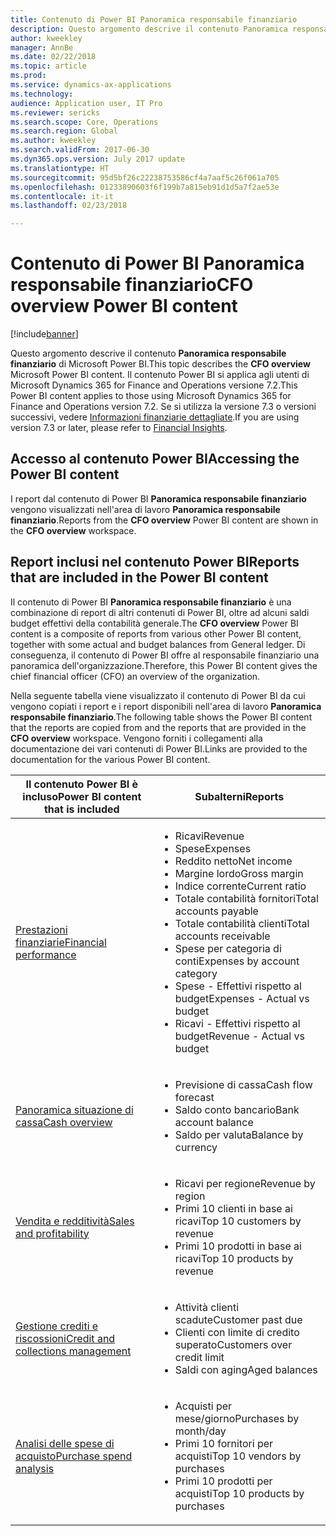 ```yaml
---
title: Contenuto di Power BI Panoramica responsabile finanziario
description: Questo argomento descrive il contenuto Panoramica responsabile finanziario di Microsoft Power BI.
author: kweekley
manager: AnnBe
ms.date: 02/22/2018
ms.topic: article
ms.prod: 
ms.service: dynamics-ax-applications
ms.technology: 
audience: Application user, IT Pro
ms.reviewer: sericks
ms.search.scope: Core, Operations
ms.search.region: Global
ms.author: kweekley
ms.search.validFrom: 2017-06-30
ms.dyn365.ops.version: July 2017 update
ms.translationtype: HT
ms.sourcegitcommit: 95d5bf26c22238753586cf4a7aaf5c26f061a705
ms.openlocfilehash: 01233890603f6f199b7a815eb91d1d5a7f2ae53e
ms.contentlocale: it-it
ms.lasthandoff: 02/23/2018

---
```


# <a name="cfo-overview-power-bi-content"></a><span data-ttu-id="22837-103">Contenuto di Power BI Panoramica responsabile finanziario</span><span class="sxs-lookup"><span data-stu-id="22837-103">CFO overview Power BI content</span></span>

[!include[banner](../includes/banner.md)]


<span data-ttu-id="22837-104">Questo argomento descrive il contenuto **Panoramica responsabile finanziario** di Microsoft Power BI.</span><span class="sxs-lookup"><span data-stu-id="22837-104">This topic describes the **CFO overview** Microsoft Power BI content.</span></span> <span data-ttu-id="22837-105">Il contenuto Power BI si applica agli utenti di Microsoft Dynamics 365 for Finance and Operations versione 7.2.</span><span class="sxs-lookup"><span data-stu-id="22837-105">This Power BI content applies to those using Microsoft Dynamics 365 for Finance and Operations version 7.2.</span></span> <span data-ttu-id="22837-106">Se si utilizza la versione 7.3 o versioni successivi, vedere [Informazioni finanziarie dettagliate](financial-insights.md).</span><span class="sxs-lookup"><span data-stu-id="22837-106">If you are using version 7.3 or later, please refer to [Financial Insights](financial-insights.md).</span></span>


## <a name="accessing-the-power-bi-content"></a><span data-ttu-id="22837-107">Accesso al contenuto Power BI</span><span class="sxs-lookup"><span data-stu-id="22837-107">Accessing the Power BI content</span></span>

<span data-ttu-id="22837-108">I report dal contenuto di Power BI **Panoramica responsabile finanziario** vengono visualizzati nell'area di lavoro **Panoramica responsabile finanziario**.</span><span class="sxs-lookup"><span data-stu-id="22837-108">Reports from the **CFO overview** Power BI content are shown in the **CFO overview** workspace.</span></span>

## <a name="reports-that-are-included-in-the-power-bi-content"></a><span data-ttu-id="22837-109">Report inclusi nel contenuto Power BI</span><span class="sxs-lookup"><span data-stu-id="22837-109">Reports that are included in the Power BI content</span></span>
<span data-ttu-id="22837-110">Il contenuto di Power BI **Panoramica responsabile finanziario** è una combinazione di report di altri contenuti di Power BI, oltre ad alcuni saldi budget effettivi della contabilità generale.</span><span class="sxs-lookup"><span data-stu-id="22837-110">The **CFO overview** Power BI content is a composite of reports from various other Power BI content, together with some actual and budget balances from General ledger.</span></span> <span data-ttu-id="22837-111">Di conseguenza, il contenuto di Power BI offre al responsabile finanziario una panoramica dell'organizzazione.</span><span class="sxs-lookup"><span data-stu-id="22837-111">Therefore, this Power BI content gives the chief financial officer (CFO) an overview of the organization.</span></span>

<span data-ttu-id="22837-112">Nella seguente tabella viene visualizzato il contenuto di Power BI da cui vengono copiati i report e i report disponibili nell'area di lavoro **Panoramica responsabile finanziario**.</span><span class="sxs-lookup"><span data-stu-id="22837-112">The following table shows the Power BI content that the reports are copied from and the reports that are provided in the **CFO overview** workspace.</span></span> <span data-ttu-id="22837-113">Vengono forniti i collegamenti alla documentazione dei vari contenuti di Power BI.</span><span class="sxs-lookup"><span data-stu-id="22837-113">Links are provided to the documentation for the various Power BI content.</span></span>

| <span data-ttu-id="22837-114">Il contenuto Power BI è incluso</span><span class="sxs-lookup"><span data-stu-id="22837-114">Power BI content that is included</span></span>     | <span data-ttu-id="22837-115">Subalterni</span><span class="sxs-lookup"><span data-stu-id="22837-115">Reports</span></span> |
|---------------------------------------|---------|
| [<span data-ttu-id="22837-116">Prestazioni finanziarie</span><span class="sxs-lookup"><span data-stu-id="22837-116">Financial performance</span></span>](financial-performance-power-bi-content-pack.md) | <ul><li><span data-ttu-id="22837-117">Ricavi</span><span class="sxs-lookup"><span data-stu-id="22837-117">Revenue</span></span></li><li><span data-ttu-id="22837-118">Spese</span><span class="sxs-lookup"><span data-stu-id="22837-118">Expenses</span></span></li><li><span data-ttu-id="22837-119">Reddito netto</span><span class="sxs-lookup"><span data-stu-id="22837-119">Net income</span></span></li><li><span data-ttu-id="22837-120">Margine lordo</span><span class="sxs-lookup"><span data-stu-id="22837-120">Gross margin</span></span></li><li><span data-ttu-id="22837-121">Indice corrente</span><span class="sxs-lookup"><span data-stu-id="22837-121">Current ratio</span></span></li><li><span data-ttu-id="22837-122">Totale contabilità fornitori</span><span class="sxs-lookup"><span data-stu-id="22837-122">Total accounts payable</span></span></li><li><span data-ttu-id="22837-123">Totale contabilità clienti</span><span class="sxs-lookup"><span data-stu-id="22837-123">Total accounts receivable</span></span></li><li><span data-ttu-id="22837-124">Spese per categoria di conti</span><span class="sxs-lookup"><span data-stu-id="22837-124">Expenses by account category</span></span></li><li><span data-ttu-id="22837-125">Spese - Effettivi rispetto al budget</span><span class="sxs-lookup"><span data-stu-id="22837-125">Expenses - Actual vs budget</span></span></li><li><span data-ttu-id="22837-126">Ricavi - Effettivi rispetto al budget</span><span class="sxs-lookup"><span data-stu-id="22837-126">Revenue - Actual vs budget</span></span></li></ul> |
| [<span data-ttu-id="22837-127">Panoramica situazione di cassa</span><span class="sxs-lookup"><span data-stu-id="22837-127">Cash overview</span></span>](../../financials/cash-bank-management/Cash-Overview-Power-BI-content.md) | <ul><li><span data-ttu-id="22837-128">Previsione di cassa</span><span class="sxs-lookup"><span data-stu-id="22837-128">Cash flow forecast</span></span></li><li><span data-ttu-id="22837-129">Saldo conto bancario</span><span class="sxs-lookup"><span data-stu-id="22837-129">Bank account balance</span></span></li><li><span data-ttu-id="22837-130">Saldo per valuta</span><span class="sxs-lookup"><span data-stu-id="22837-130">Balance by currency</span></span></li></ul> |
| [<span data-ttu-id="22837-131">Vendita e redditività</span><span class="sxs-lookup"><span data-stu-id="22837-131">Sales and profitability</span></span>](sales-profitability-performance-content-pack.md) | <ul><li><span data-ttu-id="22837-132">Ricavi per regione</span><span class="sxs-lookup"><span data-stu-id="22837-132">Revenue by region</span></span></li><li><span data-ttu-id="22837-133">Primi 10 clienti in base ai ricavi</span><span class="sxs-lookup"><span data-stu-id="22837-133">Top 10 customers by revenue</span></span></li><li><span data-ttu-id="22837-134">Primi 10 prodotti in base ai ricavi</span><span class="sxs-lookup"><span data-stu-id="22837-134">Top 10 products by revenue</span></span></li></ul> |
| [<span data-ttu-id="22837-135">Gestione crediti e riscossioni</span><span class="sxs-lookup"><span data-stu-id="22837-135">Credit and collections management</span></span>](../../financials/accounts-receivable/credit-collections-power-bi.md) | <ul><li><span data-ttu-id="22837-136">Attività clienti scadute</span><span class="sxs-lookup"><span data-stu-id="22837-136">Customer past due</span></span></li><li><span data-ttu-id="22837-137">Clienti con limite di credito superato</span><span class="sxs-lookup"><span data-stu-id="22837-137">Customers over credit limit</span></span></li><li><span data-ttu-id="22837-138">Saldi con aging</span><span class="sxs-lookup"><span data-stu-id="22837-138">Aged balances</span></span></li></ul> |
| [<span data-ttu-id="22837-139">Analisi delle spese di acquisto</span><span class="sxs-lookup"><span data-stu-id="22837-139">Purchase spend analysis</span></span>](../../financials/accounts-receivable/credit-collections-power-bi.md) | <ul><li><span data-ttu-id="22837-140">Acquisti per mese/giorno</span><span class="sxs-lookup"><span data-stu-id="22837-140">Purchases by month/day</span></span></li><li><span data-ttu-id="22837-141">Primi 10 fornitori per acquisti</span><span class="sxs-lookup"><span data-stu-id="22837-141">Top 10 vendors by purchases</span></span></li><li><span data-ttu-id="22837-142">Primi 10 prodotti per acquisti</span><span class="sxs-lookup"><span data-stu-id="22837-142">Top 10 products by purchases</span></span></li></ul> |



